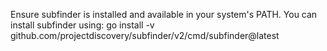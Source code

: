 Ensure subfinder is installed and available in your system's PATH. You can install subfinder using:
go install -v github.com/projectdiscovery/subfinder/v2/cmd/subfinder@latest
